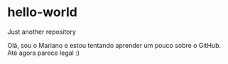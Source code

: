 # hello-world
Just another repository

Olá, sou o Mariano e estou tentando aprender um pouco sobre o GitHub. Até agora parece legal :)
